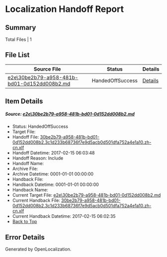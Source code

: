# <a name='report-top'></a> Localization Handoff Report

## Summary
 Total Files | 1

## File List
 Source File | Status | Details 
 ----------- | ------ | ------- 
 [e2e\30be2b79-a958-481b-bd01-0d152dd008b2.md](https://github.com/OpenLocalizationTestOrg/ol-test0/blob/39742656c34e65e9a770f8196cc69173e81f45a0/e2e/30be2b79-a958-481b-bd01-0d152dd008b2.md) | HandedOffSuccess | [Details](#21dc5641347254a983a09d93bf64a0025c24f58c1)

## Item Details
##### <a name='21dc5641347254a983a09d93bf64a0025c24f58c1'></a> Source: [e2e\30be2b79-a958-481b-bd01-0d152dd008b2.md](https://github.com/OpenLocalizationTestOrg/ol-test0/blob/39742656c34e65e9a770f8196cc69173e81f45a0/e2e/30be2b79-a958-481b-bd01-0d152dd008b2.md)
* Status: HandedOffSuccess
* Target File: 
* Handoff File: [30be2b79-a958-481b-bd01-0d152dd008b2.3c1d233b68736f7e9d5acb0d501dfa752a4e1a10.zh-cn.xlf](https://github.com/OpenLocalizationTestOrg/ol-test0-handoff/blob/44b7dd1558acd835d935bba0009cd4d6ea83a57c/ol-handoff/OpenLocalizationTestOrg/ol-test0-zhcn/shujia/ht/30be2b79-a958-481b-bd01-0d152dd008b2.3c1d233b68736f7e9d5acb0d501dfa752a4e1a10.zh-cn.xlf)
* Handoff Datetime: 2017-02-15 06:03:48
* Handoff Reason: Include
* Handoff Name: 
* Archive File: 
* Archive Datetime: 0001-01-01 00:00:00
* Handback File: 
* Handback Datetime: 0001-01-01 00:00:00
* Handback Name: 
* Current Target File: [e2e\30be2b79-a958-481b-bd01-0d152dd008b2.md](https://github.com/OpenLocalizationTestOrg/ol-test0-zhcn/blob/71b69c442f82cb9100fd63234125af9887663cb1/e2e/30be2b79-a958-481b-bd01-0d152dd008b2.md)
* Current Handback File: [30be2b79-a958-481b-bd01-0d152dd008b2.3c1d233b68736f7e9d5acb0d501dfa752a4e1a10.zh-cn.xlf](https://github.com/OpenLocalizationTestOrg/ol-test0-handback/blob/df14799e4b4da92af1c6659ae6e1e9826c33acca/ol-handback/OpenLocalizationTestOrg/ol-test0-zhcn/shujia/ht/30be2b79-a958-481b-bd01-0d152dd008b2.3c1d233b68736f7e9d5acb0d501dfa752a4e1a10.zh-cn.xlf)
* Current Handback Datetime: 2017-02-15 06:02:35
* [Back to Top](#report-top)


## Error Details

Generated by OpenLocalization.
